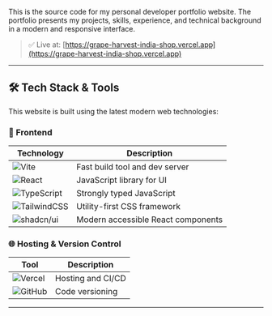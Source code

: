 
This is the source code for my personal developer portfolio website. The portfolio presents my projects, skills, experience, and technical background in a modern and responsive interface.

> ✅ Live at: [https://grape-harvest-india-shop.vercel.app](https://grape-harvest-india-shop.vercel.app)

---

## 🛠️ Tech Stack & Tools

This website is built using the latest modern web technologies:

### 🚀 Frontend

| Technology     | Description                                   |
|----------------|-----------------------------------------------|
| ![Vite](https://img.shields.io/badge/Vite-646CFF?style=for-the-badge&logo=vite&logoColor=white) | Fast build tool and dev server |
| ![React](https://img.shields.io/badge/React-20232A?style=for-the-badge&logo=react&logoColor=61DAFB) | JavaScript library for UI |
| ![TypeScript](https://img.shields.io/badge/TypeScript-007ACC?style=for-the-badge&logo=typescript&logoColor=white) | Strongly typed JavaScript |
| ![TailwindCSS](https://img.shields.io/badge/Tailwind_CSS-38B2AC?style=for-the-badge&logo=tailwind-css&logoColor=white) | Utility-first CSS framework |
| ![shadcn/ui](https://img.shields.io/badge/shadcn--ui-black?style=for-the-badge) | Modern accessible React components |

### 🌐 Hosting & Version Control

| Tool           | Description                                   |
|----------------|-----------------------------------------------|
| ![Vercel](https://img.shields.io/badge/Vercel-000000?style=for-the-badge&logo=vercel&logoColor=white) | Hosting and CI/CD |
| ![GitHub](https://img.shields.io/badge/GitHub-181717?style=for-the-badge&logo=github&logoColor=white) | Code versioning |

---
